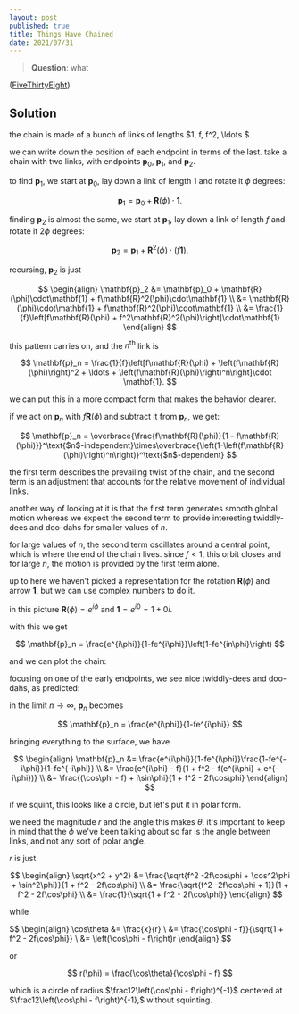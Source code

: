 ```yaml
---
layout: post
published: true
title: Things Have Chained
date: 2021/07/31
---
```


>**Question**: what 

<!--more-->

([FiveThirtyEight](URL))

## Solution

the chain is made of a bunch of links of lengths $1, f, f^2, \ldots $

we can write down the position of each endpoint in terms of the last. take a chain with two links, with endpoints $\mathbf{p}_0,$ $\mathbf{p}_1,$ and $\mathbf{p}_2.$ 

to find $\mathbf{p}_1,$ we start at $\mathbf{p}_0,$ lay down a link of length $1$ and rotate it $\phi$ degrees: 

$$
\mathbf{p}_1 = \mathbf{p}_0 + \mathbf{R}(\phi)\cdot \mathbf{1}.
$$

finding $\mathbf{p}_2$ is almost the same, we start at $\mathbf{p}_1,$ lay down a link of length $f$ and rotate it $2\phi$ degrees:  

$$
\mathbf{p}_2 = \mathbf{p}_1 + \mathbf{R}^2(\phi)\cdot \left(f\mathbf{1}\right).
$$

recursing, $\mathbf{p}_2$ is just

$$
\begin{align}
\mathbf{p}_2 &= \mathbf{p}_0 + \mathbf{R}(\phi)\cdot\mathbf{1} + f\mathbf{R}^2(\phi)\cdot\mathbf{1} \\
&= \mathbf{R}(\phi)\cdot\mathbf{1} + f\mathbf{R}^2(\phi)\cdot\mathbf{1} \\
&= \frac{1}{f}\left[f\mathbf{R}(\phi) + f^2\mathbf{R}^2(\phi)\right]\cdot\mathbf{1}
\end{align}
$$

this pattern carries on, and the $n^\text{th}$ link is

$$
\mathbf{p}_n =  \frac{1}{f}\left[f\mathbf{R}(\phi) + \left(f\mathbf{R}(\phi)\right)^2 + \ldots + \left(f\mathbf{R}(\phi)\right)^n\right]\cdot \mathbf{1}.
$$

we can put this in a more compact form that makes the behavior clearer.

if we act on $\mathbf{p}_n$ with $f\mathbf{R}(\phi)$ and subtract it from $\mathbf{p}_n,$ we get:

$$
\mathbf{p}_n = \overbrace{\frac{f\mathbf{R}(\phi)}{1 - f\mathbf{R}(\phi)}}^\text{$n$-independent}\times\overbrace{\left(1-\left(f\mathbf{R}(\phi)\right)^n\right)}^\text{$n$-dependent}
$$

the first term describes the prevailing twist of the chain, and the second term is an adjustment that accounts for the relative movement of individual links. 

another way of looking at it is that the first term generates smooth global motion whereas we expect the second term to provide interesting twiddly-dees and doo-dahs for smaller values of $n.$

for large values of $n,$ the second term oscillates around a central point, which is where the end of the chain lives. since $f < 1,$ this orbit closes and for large $n,$ the motion is provided by the first term alone.

up to here we haven't picked a representation for the rotation $\mathbf{R}(\phi)$ and arrow $\mathbf{1},$ but we can use complex numbers to do it.

in this picture $\mathbf{R}(\phi) = e^{i\phi}$ and $\mathbf{1} = e^{i0} = 1 + 0i.$

with this we get

$$
\mathbf{p}_n = \frac{e^{i\phi}}{1-fe^{i\phi}}\left(1-fe^{in\phi}\right)
$$

and we can plot the chain:

<plot of chain>

focusing on one of the early endpoints, we see nice twiddly-dees and doo-dahs, as predicted:

<plot of early endpoint>

in the limit $n\rightarrow \infty,$ $\mathbf{p}_n$ becomes 

$$
\mathbf{p}_n = \frac{e^{i\phi}}{1-fe^{i\phi}}
$$

bringing everything to the surface, we have

$$
\begin{align}
\mathbf{p}_n &= \frac{e^{i\phi}}{1-fe^{i\phi}}\frac{1-fe^{-i\phi}}{1-fe^{-i\phi}} \\
&= \frac{e^{i\phi} - f}{1 + f^2 - f(e^{i\phi} + e^{-i\phi})} \\
&= \frac{(\cos\phi - f) + i\sin\phi}{1 + f^2 - 2f\cos\phi}
\end{align}
$$

if we squint, this looks like a circle, but let's put it in polar form.

we need the magnitude $r$ and the angle this makes $\theta.$ it's important to keep in mind that the $\phi$ we've been talking about so far is the angle between links, and not any sort of polar angle.

$r$ is just

$$
\begin{align}
\sqrt{x^2 + y^2} &= \frac{\sqrt{f^2 -2f\cos\phi + \cos^2\phi + \sin^2\phi}}{1 + f^2 - 2f\cos\phi} \\
&= \frac{\sqrt{f^2 -2f\cos\phi + 1}}{1 + f^2 - 2f\cos\phi} \\
&= \frac{1}{\sqrt{1 + f^2 - 2f\cos\phi}}
\end{align}
$$

while 

$$
\begin{align}
\cos\theta &= \frac{x}{r} \\
&= \frac{\cos\phi - f}}{\sqrt{1 + f^2 - 2f\cos\phi}} \\
&= \left(\cos\phi - f\right)r
\end{align}
$$

or

$$ r(\phi) = \frac{\cos\theta}{\cos\phi - f} $$

which is a circle of radius $\frac12\left(\cos\phi - f\right)^{-1}$ centered at $\frac12\left(\cos\phi - f\right)^{-1},$ without squinting. 

<br>
